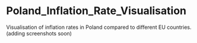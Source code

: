 # Poland_Inflation_Rate_Visualisation
Visualisation of inflation rates in Poland compared to different EU countries. (adding screenshots soon)
